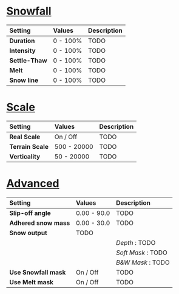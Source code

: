 # [Snowfall](#tab/tabid-a)
| Setting         | Values   | Description |
| :-------------- | :------- | :---------- |
| **Duration**    | 0 - 100% | TODO        |
| **Intensity**   | 0 - 100% | TODO        |
| **Settle-Thaw** | 0 - 100% | TODO        |
| **Melt**        | 0 - 100% | TODO        |
| **Snow line**   | 0 - 100% | TODO        |



# [Scale](#tab/tabid-b)
| Setting           | Values      | Description |
| :---------------- | :---------- | :---------- |
| **Real Scale**    | On / Off    | TODO        |
| **Terrain Scale** | 500 - 20000 | TODO        |
| **Verticality**   | 50 - 20000  | TODO        |


# [Advanced](#tab/tabid-c)
| Setting               | Values      | Description        |
| :-------------------- | :---------- | :----------------- |
| **Slip-off angle**    | 0.00 - 90.0 | TODO               |
| **Adhered snow mass** | 0.00 - 30.0 | TODO               |
| **Snow output**       | TODO        |
|                       |             | *Depth* : TODO     |
|                       |             | *Soft Mask* : TODO |
|                       |             | *B&W Mask* : TODO  |
| **Use Snowfall mask** | On / Off    | TODO               |
| **Use Melt mask**     | On / Off    | TODO               |

<!--examples-->
